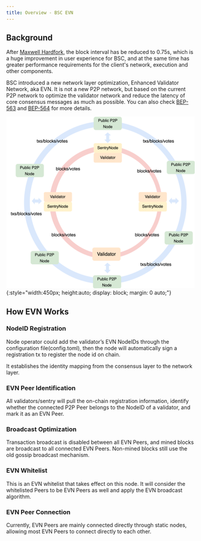 ```yaml
---
title: Overview - BSC EVN
---
```

## Background

After [Maxwell Hardfork](https://www.bnbchain.org/en/blog/bnb-chain-announces-maxwell-hardfork-bsc-moves-to-0-75-second-block-times), the block interval has be reduced to 0.75s, which is a huge improvement in user experience for BSC, and at the same time has greater performance requirements for the client's network, execution and other components. 

BSC introduced a new network layer optimization, Enhanced Validator Network, aka EVN. It is not a new P2P network, but based on the current P2P network to optimize the validator network and reduce the latency of core consensus messages as much as possible. You can also check [BEP-563](https://github.com/bnb-chain/BEPs/blob/master/BEPs/BEP-563.md) and [BEP-564](https://github.com/bnb-chain/BEPs/blob/master/BEPs/BEP-564.md) for more details.

![evn topology](../../img/evn/evn-topology.png){:style="width:450px; height:auto; display: block; margin: 0 auto;"}

## How EVN Works

### NodeID Registration

Node operator could add the validator’s EVN NodeIDs through the configuration file(config.toml), then the node will automatically sign a registration tx to register the node id on chain.

It establishes the identity mapping from the consensus layer to the network layer.

### EVN Peer Identification

All validators/sentry will pull the on-chain registration information, identify whether the connected P2P Peer belongs to the NodeID of a validator, and mark it as an EVN Peer.

### Broadcast Optimization

Transaction broadcast is disabled between all EVN Peers, and mined blocks are broadcast to all connected EVN Peers. Non-mined blocks still use the old gossip broadcast mechanism.

### EVN Whitelist

This is an EVN whitelist that takes effect on this node. It will consider the whitelisted Peers to be EVN Peers as well and apply the EVN broadcast algorithm.

### EVN Peer Connection

Currently, EVN Peers are mainly connected directly through static nodes, allowing most EVN Peers to connect directly to each other.